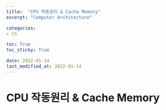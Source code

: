 ```yaml
---
title:  "CPU 작동원리 & Cache Memory"
excerpt: "Computer Architecture"

categories:
- CS

toc: True
toc_sticky: True

date: 2022-01-14
last_modified_at: 2022-01-14
---
```


# CPU 작동원리 & Cache Memory
